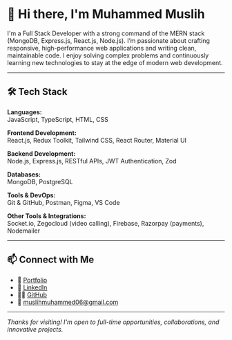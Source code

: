 <!-- Profile README for Muhammed Muslih -->

# 👋 Hi there, I'm Muhammed Muslih

I'm a Full Stack Developer with a strong command of the MERN stack (MongoDB, Express.js, React.js, Node.js). I’m passionate about crafting responsive, high-performance web applications and writing clean, maintainable code. I enjoy solving complex problems and continuously learning new technologies to stay at the edge of modern web development.

---

## 🛠️ Tech Stack

**Languages:**  
JavaScript, TypeScript, HTML, CSS

**Frontend Development:**  
React.js, Redux Toolkit, Tailwind CSS, React Router, Material UI

**Backend Development:**  
Node.js, Express.js, RESTful APIs, JWT Authentication, Zod

**Databases:**  
MongoDB, PostgreSQL

**Tools & DevOps:**  
Git & GitHub, Postman, Figma, VS Code

**Other Tools & Integrations:**  
Socket.io, Zegocloud (video calling), Firebase, Razorpay (payments), Nodemailer

---

## 📫 Connect with Me

- 🔗 [Portfolio](https://muhammed-muslih.vercel.app)  
- 💼 [LinkedIn](https://linkedin.com/in/muhammed-muslih-k)  
- 🧑‍💻 [GitHub](https://github.com/muhammed-muslih)  
- 📧 muslihmuhammed06@gmail.com  

---

_Thanks for visiting! I'm open to full-time opportunities, collaborations, and innovative projects._  
